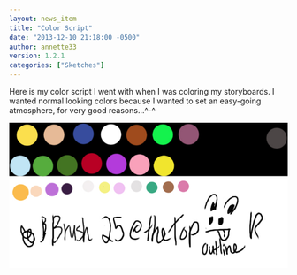```yaml
---
layout: news_item
title: "Color Script"
date: "2013-12-10 21:18:00 -0500"
author: annette33
version: 1.2.1
categories: ["Sketches"]
---
```

Here is my color script I went with when I was coloring my storyboards. I wanted normal looking colors because I wanted to set an easy-going atmosphere, for very good reasons...^-^

![ColorScript](/img/ColorScript.jpg)